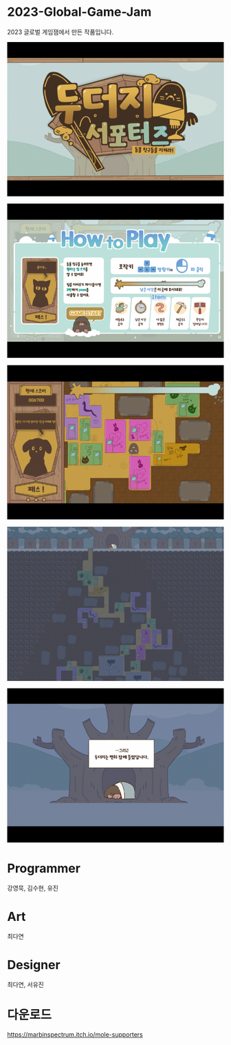 # 2023-Global-Game-Jam



2023 글로벌 게임잼에서 만든 작품입니다.





![Img0](./Img/1.png)

![Img1](./Img/2.png)

![Img2](./Img/3.png)

![Img3](./Img/4.png)

![Img4](./Img/5.png)


# Programmer

강영묵, 김수현, 유진



# Art

최다연



# Designer

최다연, 서유진


# 다운로드

https://marbinspectrum.itch.io/mole-supporters
